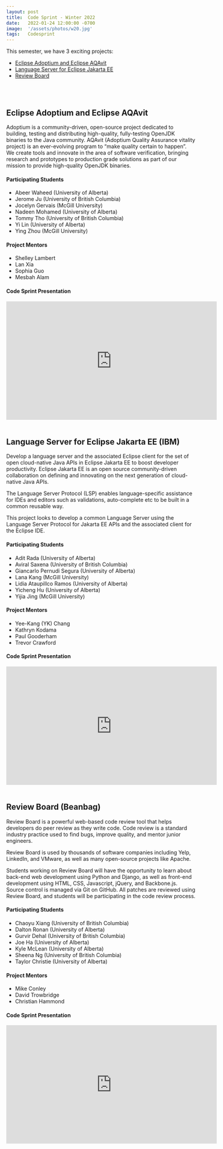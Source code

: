 ```yaml
---
layout: post
title:  Code Sprint - Winter 2022
date:   2022-01-24 12:00:00 -0700
image:  '/assets/photos/w20.jpg'
tags:   Codesprint
---
```


This semester, we have 3 exciting projects:
- [Eclipse Adoptium and Eclipse AQAvit](#eclipse-adoptium-and-eclipse-aqavit)
- [Language Server for Eclipse Jakarta EE](#language-server-for-eclipse-jakarta-ee-ibm)
- [Review Board](#review-board-beanbag)

<br /><br />



## Eclipse Adoptium and Eclipse AQAvit
Adoptium is a community-driven, open-source project dedicated to building, testing and distributing high-quality, fully-testing OpenJDK binaries to the Java community. AQAvit (Adoptium Quality Assurance vitality project) is an ever-evolving program to “make quality certain to happen”. We create tools and innovate in the area of software verification, bringing research and prototypes to production grade solutions as part of our mission to provide high-quality OpenJDK binaries.

#### Participating Students
- Abeer Waheed (University of Alberta)
- Jerome Ju (University of British Columbia)
- Jocelyn Gervais (McGill University)
- Nadeen Mohamed (University of Alberta)
- Tommy Tho (University of British Columbia)
- Yi Lin (University of Alberta)
- Ying Zhou (McGill University)

#### Project Mentors
- Shelley Lambert
- Lan Xia
- Sophia Guo
- Mesbah Alam


#### Code Sprint Presentation
<iframe width="560" height="315" src="https://www.youtube.com/embed/r4PkSn8wMIk" title="YouTube video player" frameborder="0" allow="accelerometer; autoplay; clipboard-write; encrypted-media; gyroscope; picture-in-picture" allowfullscreen></iframe>  
<br /><br />  


## Language Server for Eclipse Jakarta EE (IBM)
Develop a language server and the associated Eclipse client for the set of open cloud-native Java APIs in Eclipse Jakarta EE to boost developer productivity. Eclipse Jakarta EE is an open source community-driven collaboration on defining and innovating on the next generation of cloud-native Java APIs.

The Language Server Protocol (LSP) enables language-specific assistance for IDEs and editors such as validations, auto-complete etc to be built in a common reusable way.

This project looks to develop a common Language Server using the Language Server Protocol for Jakarta EE APIs and the associated client for the Eclipse IDE.

#### Participating Students
- Adit Rada (University of Alberta)
- Aviral Saxena (University of British Columbia)
- Giancarlo Pernudi Segura (University of Alberta)
- Lana Kang (McGill University)
- Lidia Ataupillco Ramos (University of Alberta)
- Yicheng Hu (University of Alberta)
- Yijia Jing (McGill University)

#### Project Mentors
- Yee-Kang (YK) Chang
- Kathryn Kodama
- Paul Gooderham
- Trevor Crawford


#### Code Sprint Presentation
<iframe width="560" height="315" src="https://www.youtube.com/embed/7UFDu0T_W54" title="YouTube video player" frameborder="0" allow="accelerometer; autoplay; clipboard-write; encrypted-media; gyroscope; picture-in-picture" allowfullscreen></iframe>  <br /><br />


## Review Board (Beanbag)
Review Board is a powerful web-based code review tool that helps developers do peer review as they write code. Code review is a standard industry practice used to find bugs, improve quality, and mentor junior engineers.

Review Board is used by thousands of software companies including Yelp, LinkedIn, and VMware, as well as many open-source projects like Apache.

Students working on Review Board will have the opportunity to learn about back-end web development using Python and Django, as well as front-end development using HTML, CSS, Javascript, jQuery, and Backbone.js. Source control is managed via Git on GitHub. All patches are reviewed using Review Board, and students will be participating in the code review process.

#### Participating Students
- Chaoyu Xiang (University of British Columbia)
- Dalton Ronan (University of Alberta)
- Gurvir Dehal (University of British Columbia)
- Joe Ha (University of Alberta)
- Kyle McLean (University of Alberta)
- Sheena Ng (University of British Columbia)
- Taylor Christie (University of Alberta)

#### Project Mentors
- Mike Conley
- David Trowbridge
- Christian Hammond

#### Code Sprint Presentation
<iframe width="560" height="315" src="https://www.youtube.com/embed/7_TxyieqguU" title="YouTube video player" frameborder="0" allow="accelerometer; autoplay; clipboard-write; encrypted-media; gyroscope; picture-in-picture" allowfullscreen></iframe>  
  
<br /><br />